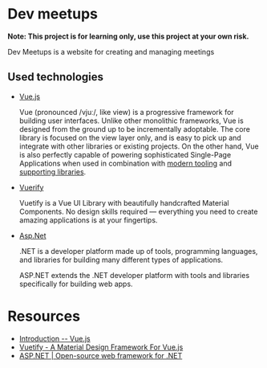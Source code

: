 # Dev meetups
**Note: This project is for learning only, use this project at your own risk.**

Dev Meetups is a website for creating and managing meetings

## Used technologies
- [Vue.js](https://vuejs.org)

  Vue (pronounced /vjuː/, like view) is a progressive framework for building user interfaces. Unlike other monolithic frameworks, Vue is designed from the ground up to be incrementally adoptable. The core library is focused on the view layer only, and is easy to pick up and integrate with other libraries or existing projects. On the other hand, Vue is also perfectly capable of powering sophisticated Single-Page Applications when used in combination with [modern tooling](https://vuejs.org/v2/guide/single-file-components.html) and [supporting libraries](https://github.com/vuejs/awesome-vue#components--libraries).
- [Vuerify](https://vuetifyjs.com)

  Vuetify is a Vue UI Library with beautifully handcrafted Material Components. No design skills required — everything you need to create amazing applications is at your fingertips.
- [Asp.Net](https://dotnet.microsoft.com/apps/aspnet)

  .NET is a developer platform made up of tools, programming languages, and libraries for building many different types of applications.

  ASP.NET extends the .NET developer platform with tools and libraries specifically for building web apps.

# Resources
- [Introduction -- Vue.js](https://vuejs.org/v2/guide/)
- [Vuetify - A Material Design Framework For Vue.js](https://vuetifyjs.com)
- [ASP.NET | Open-source web framework for .NET](https://dotnet.microsoft.com/apps/aspnet)
